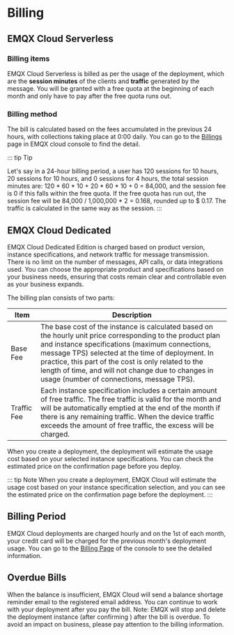 # Billing

## EMQX Cloud Serverless

### Billing items

EMQX Cloud Serverless is billed as per the usage of the deployment, which are the **session minutes** of the clients and **traffic** generated by the message. You will be granted with a free quota at the beginning of each month and only have to pay after the free quota runs out. 


### Billing method

The bill is calculated based on the fees accumulated in the previous 24 hours, with collections taking place at 0:00 daily. You can go to the [Billings](../billing/overview.md) page in EMQX cloud console to find the detail.

::: tip Tip

Let's say in a 24-hour billing period,  a user has 120 sessions for 10 hours, 20 sessions for 10 hours, and 0 sessions for 4 hours, the total session minutes are: 120 * 60 * 10 + 20 * 60 * 10 + 0 = 84,000, and the session fee is 0 if this falls within the free quota. If the free quota has run out, the session fee will be 84,000 / 1,000,000 * 2 = 0.168, rounded up to $ 0.17.
The traffic is calculated in the same way as the session.
:::


## EMQX Cloud Dedicated

EMQX Cloud Dedicated Edition is charged based on product version, instance specifications, and network traffic for message transmission. There is no limit on the number of messages, API calls, or data integrations used. You can choose the appropriate product and specifications based on your business needs, ensuring that costs remain clear and controllable even as your business expands.

The billing plan consists of two parts:

| Item         | Description                                                  |
| ----------- | ----------------------------------------------------------- |
| Base Fee    | The base cost of the instance is calculated based on the hourly unit price corresponding to the product plan and instance specifications (maximum connections, message TPS) selected at the time of deployment. In practice, this part of the cost is only related to the length of time, and will not change due to changes in usage (number of connections, message TPS).
| Traffic Fee | Each instance specification includes a certain amount of free traffic. The free traffic is valid for the month and will be automatically emptied at the end of the month if there is any remaining traffic. When the device traffic exceeds the amount of free traffic, the excess will be charged. |

When you create a deployment, the deployment will estimate the usage cost based on your selected instance specifications. You can check the estimated price on the confirmation page before you deploy.

::: tip Note
When you create a deployment, EMQX Cloud will estimate the usage cost based on your instance specification selection, and you can see the estimated price on the confirmation page before the deployment.
:::



## Billing Period

EMQX Cloud deployments are charged hourly and on the 1st of each month, your credit card will be charged for the previous month's deployment usage. You can go to the [Billing Page](<https://cloud-intl.emqx.com/console/billing/overview>) of the console to see the detailed information.



## Overdue Bills

When the balance is insufficient, EMQX Cloud will send a balance shortage reminder email to the registered email address. You can continue to work with your deployment after you pay the bill. Note: EMQX will stop and delete the deployment instance (after confirming ) after the bill is overdue. To avoid an impact on business, please pay attention to the billing information.
